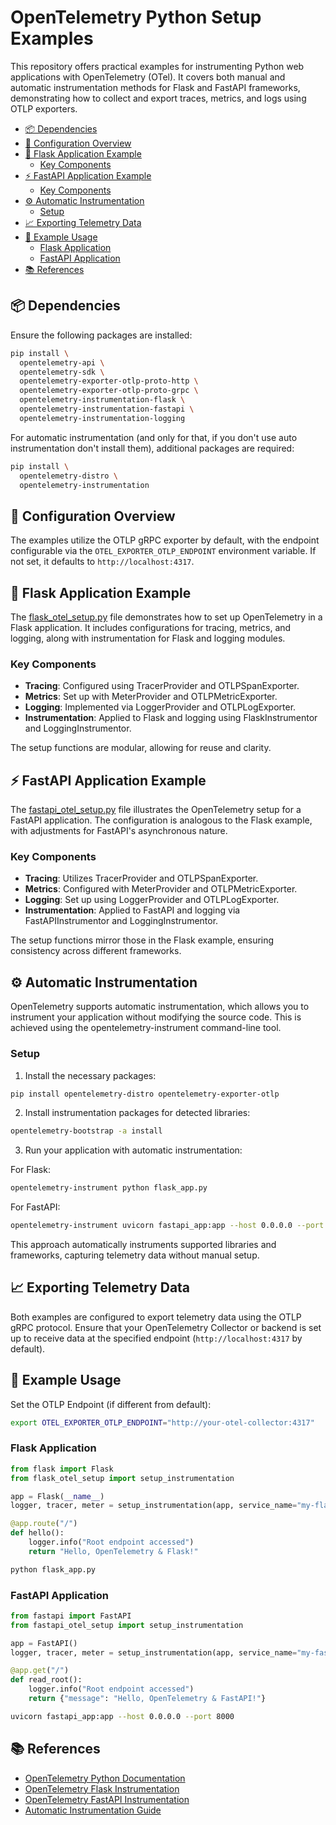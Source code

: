 # OpenTelemetry Python Setup Examples <!-- omit from toc -->

This repository offers practical examples for instrumenting Python web applications with OpenTelemetry (OTel). It covers both manual and automatic instrumentation methods for Flask and FastAPI frameworks, demonstrating how to collect and export traces, metrics, and logs using OTLP exporters.

- [📦 Dependencies](#-dependencies)
- [🔧 Configuration Overview](#-configuration-overview)
- [🧪 Flask Application Example](#-flask-application-example)
  - [Key Components](#key-components)
- [⚡ FastAPI Application Example](#-fastapi-application-example)
  - [Key Components](#key-components-1)
- [⚙️ Automatic Instrumentation](#️-automatic-instrumentation)
  - [Setup](#setup)
- [📈 Exporting Telemetry Data](#-exporting-telemetry-data)
- [🧪 Example Usage](#-example-usage)
  - [Flask Application](#flask-application)
  - [FastAPI Application](#fastapi-application)
- [📚 References](#-references)


## 📦 Dependencies

Ensure the following packages are installed:

```bash
pip install \
  opentelemetry-api \
  opentelemetry-sdk \
  opentelemetry-exporter-otlp-proto-http \
  opentelemetry-exporter-otlp-proto-grpc \
  opentelemetry-instrumentation-flask \
  opentelemetry-instrumentation-fastapi \
  opentelemetry-instrumentation-logging
```

For automatic instrumentation (and only for that, if you don't use auto instrumentation don't install them), additional packages are required:

```bash
pip install \
  opentelemetry-distro \
  opentelemetry-instrumentation
```

## 🔧 Configuration Overview

The examples utilize the OTLP gRPC exporter by default, with the endpoint configurable via the `OTEL_EXPORTER_OTLP_ENDPOINT` environment variable. If not set, it defaults to `http://localhost:4317`.

## 🧪 Flask Application Example

The [flask_otel_setup.py](flask_otel_setup.py) file demonstrates how to set up OpenTelemetry in a Flask application. It includes configurations for tracing, metrics, and logging, along with instrumentation for Flask and logging modules.

### Key Components
- **Tracing**: Configured using TracerProvider and OTLPSpanExporter.
- **Metrics**: Set up with MeterProvider and OTLPMetricExporter.
- **Logging**: Implemented via LoggerProvider and OTLPLogExporter.
- **Instrumentation**: Applied to Flask and logging using FlaskInstrumentor and LoggingInstrumentor.

The setup functions are modular, allowing for reuse and clarity.

## ⚡ FastAPI Application Example

The [fastapi_otel_setup.py](fastapi_otel_setup.py) file illustrates the OpenTelemetry setup for a FastAPI application. The configuration is analogous to the Flask example, with adjustments for FastAPI's asynchronous nature.

### Key Components
- **Tracing**: Utilizes TracerProvider and OTLPSpanExporter.
- **Metrics**: Configured with MeterProvider and OTLPMetricExporter.
- **Logging**: Set up using LoggerProvider and OTLPLogExporter.
- **Instrumentation**: Applied to FastAPI and logging via FastAPIInstrumentor and LoggingInstrumentor.

The setup functions mirror those in the Flask example, ensuring consistency across different frameworks.

## ⚙️ Automatic Instrumentation

OpenTelemetry supports automatic instrumentation, which allows you to instrument your application without modifying the source code. This is achieved using the opentelemetry-instrument command-line tool.

### Setup

1. Install the necessary packages:

```bash
pip install opentelemetry-distro opentelemetry-exporter-otlp
```

2. Install instrumentation packages for detected libraries:

```bash
opentelemetry-bootstrap -a install
```

3. Run your application with automatic instrumentation:

For Flask:
```bash
opentelemetry-instrument python flask_app.py
```

For FastAPI:
```bash
opentelemetry-instrument uvicorn fastapi_app:app --host 0.0.0.0 --port 8000
```

This approach automatically instruments supported libraries and frameworks, capturing telemetry data without manual setup.

## 📈 Exporting Telemetry Data

Both examples are configured to export telemetry data using the OTLP gRPC protocol. Ensure that your OpenTelemetry Collector or backend is set up to receive data at the specified endpoint (`http://localhost:4317` by default).

## 🧪 Example Usage

Set the OTLP Endpoint (if different from default):
```bash
export OTEL_EXPORTER_OTLP_ENDPOINT="http://your-otel-collector:4317"
```

### Flask Application
```python
from flask import Flask
from flask_otel_setup import setup_instrumentation

app = Flask(__name__)
logger, tracer, meter = setup_instrumentation(app, service_name="my-flask-service")

@app.route("/")
def hello():
    logger.info("Root endpoint accessed")
    return "Hello, OpenTelemetry & Flask!"
```

```bash
python flask_app.py
```

### FastAPI Application
```python
from fastapi import FastAPI
from fastapi_otel_setup import setup_instrumentation

app = FastAPI()
logger, tracer, meter = setup_instrumentation(app, service_name="my-fastapi-service")

@app.get("/")
def read_root():
    logger.info("Root endpoint accessed")
    return {"message": "Hello, OpenTelemetry & FastAPI!"}
```

```bash
uvicorn fastapi_app:app --host 0.0.0.0 --port 8000
```

## 📚 References

- [OpenTelemetry Python Documentation](https://opentelemetry.io/docs/instrumentation/python/)
- [OpenTelemetry Flask Instrumentation](https://opentelemetry-python-contrib.readthedocs.io/en/latest/instrumentation/flask/flask.html)
- [OpenTelemetry FastAPI Instrumentation](https://opentelemetry-python-contrib.readthedocs.io/en/latest/instrumentation/fastapi/fastapi.html)
- [Automatic Instrumentation Guide](https://opentelemetry.io/docs/zero-code/python/)

